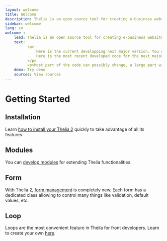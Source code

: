 ```yaml
---
layout: welcome
title: Welcome
description: Thelia is an open source tool for creating e-business websites and managing online content. Learn to use it with this documentation.
sidebar: welcome
lang: en
welcome :
    lead: Thelia is an open source tool for creating e-business websites and managing online content. This software is published under GPL.
    text:
          <p>
              Here is the current developping next major version. You can download this version for testing or see the code.<br/>
              Here is the most recent developed code for the next major version (v2). You can download this version for testing or having a look on the code (or anything you wish, respecting GPL).
          </p>
          <p>Most part of the code can possibly change, a large part will be refactor soon, graphical setup does not exist yet.</p>
    demo: Try demo
    sources: View sources
---
```


<div class="page-header">
    <h1>Getting Started</h1>
</div>

## Installation
Learn [how to install your Thelia 2](/en/documentation/installation.html) quickly to take advantage of all its features

## Modules
You can [develop modules](/en/documentation/modules/index.html) for extending Thelia functionalities.

## Form
With Thelia 2, [form management](/en/documentation/form/index.html) is completely new. Each form has a dedicated class allowing to control many things like validation, default values, etc.

## Loop
Loops are the most convenient feature in Thelia for front developers. Learn to create your own [here](/en/documentation/loop/index.html).

